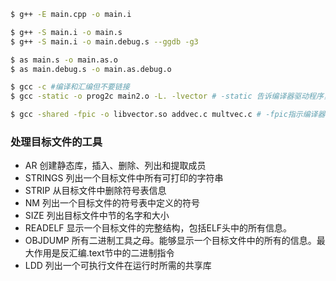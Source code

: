 ```sh
$ g++ -E main.cpp -o main.i

$ g++ -S main.i -o main.s
$ g++ -S main.i -o main.debug.s --ggdb -g3

$ as main.s -o main.as.o
$ as main.debug.s -o main.as.debug.o

$ gcc -c #编译和汇编但不要链接
$ gcc -static -o prog2c main2.o -L. -lvector # -static 告诉编译器驱动程序，链接器应该构建一个完全链接的可执行目标文件，-lvector 是 libvector.a 的缩写，-L.参数告诉链接器在当前目录下查找libvector.a

$ gcc -shared -fpic -o libvector.so addvec.c multvec.c # -fpic指示编译器生成与位置无关的代码，-shared指示链接器创建一个共享的目标文件
```

### 处理目标文件的工具
* AR 创建静态库，插入、删除、列出和提取成员
* STRINGS 列出一个目标文件中所有可打印的字符串
* STRIP 从目标文件中删除符号表信息
* NM 列出一个目标文件的符号表中定义的符号
* SIZE 列出目标文件中节的名字和大小
* READELF 显示一个目标文件的完整结构，包括ELF头中的所有信息。
* OBJDUMP 所有二进制工具之母。能够显示一个目标文件中的所有的信息。最大作用是反汇编.text节中的二进制指令
* LDD 列出一个可执行文件在运行时所需的共享库